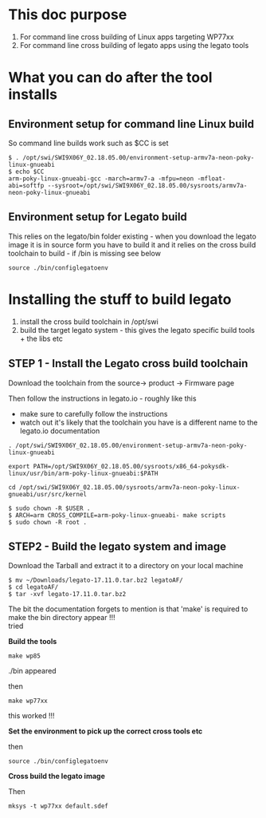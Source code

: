 # This doc purpose
1. For command line cross building of Linux apps targeting WP77xx
1. For command line cross building of legato apps using the legato tools

# What you can do after the tool installs

## Environment setup for command line Linux build
So command line builds work such as $CC is set

```
$ . /opt/swi/SWI9X06Y_02.18.05.00/environment-setup-armv7a-neon-poky-linux-gnueabi
$ echo $CC
arm-poky-linux-gnueabi-gcc -march=armv7-a -mfpu=neon -mfloat-abi=softfp --sysroot=/opt/swi/SWI9X06Y_02.18.05.00/sysroots/armv7a-neon-poky-linux-gnueabi
```

## Environment setup for Legato build
This relies on the legato/bin folder existing - when you download the legato image it is in source form you have to build it and it relies on the cross build toolchain to build - if /bin is missing see below 

```
source ./bin/configlegatoenv
```

# Installing the stuff to build legato
1. install the cross build toolchain in /opt/swi
2. build the target legato system - this gives the legato specific build tools + the libs etc 

## STEP 1 - Install the Legato cross build toolchain

Download the toolchain from the source->  product -> Firmware page

Then follow the instructions in legato.io - roughly like this 
* make sure to carefully follow the instructions
* watch out it's likely that the toolchain you have is a different name to the legato.io documentation

```
. /opt/swi/SWI9X06Y_02.18.05.00/environment-setup-armv7a-neon-poky-linux-gnueabi

export PATH=/opt/SWI9X06Y_02.18.05.00/sysroots/x86_64-pokysdk-linux/usr/bin/arm-poky-linux-gnueabi:$PATH

cd /opt/swi/SWI9X06Y_02.18.05.00/sysroots/armv7a-neon-poky-linux-gnueabi/usr/src/kernel
```


```
$ sudo chown -R $USER .
$ ARCH=arm CROSS_COMPILE=arm-poky-linux-gnueabi- make scripts
$ sudo chown -R root .
```


## STEP2 - Build the legato system and image
Download the Tarball and extract it to a directory on your local machine
```
$ mv ~/Downloads/legato-17.11.0.tar.bz2 legatoAF/
$ cd legatoAF/
$ tar -xvf legato-17.11.0.tar.bz2
```
The bit the documentation forgets to mention is that 'make' is required to make the bin directory appear !!!  
tried 

**Build the tools**  
```
make wp85
```
./bin appeared

then
```
make wp77xx
```
this worked   !!!

**Set the environment to pick up the correct cross tools etc** 

then
```
source ./bin/configlegatoenv
```
**Cross build the legato image**  
   
Then
```
mksys -t wp77xx default.sdef
```
